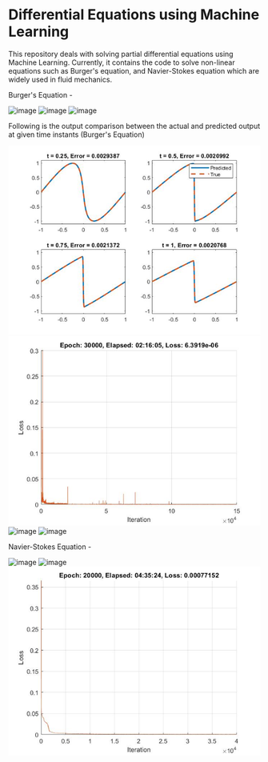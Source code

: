 # Differential Equations using Machine Learning

This repository deals with solving partial differential equations using Machine Learning. Currently, it contains the code to solve non-linear equations such as Burger's equation, and Navier-Stokes equation which are widely used in fluid mechanics. 

Burger's Equation - 

![image](https://user-images.githubusercontent.com/49569284/134471810-b64a6b06-50a7-4955-b6b0-b1fd3b3233a3.png)
![image](https://user-images.githubusercontent.com/49569284/134471815-a782ed5c-f14a-4f49-9f38-9d710b301b1e.png)
![image](https://user-images.githubusercontent.com/49569284/134471830-9afb11cf-2321-4327-8b8d-2d2bd1c291e3.png)

Following is the output comparison between the actual and predicted output at given time instants (Burger's Equation)

![alt text](https://github.com/sm823zw/Differential-Equations-using-Machine-Learning/blob/main/Burgers%20Equation/Figures/output.jpg)
![Loss curve](https://github.com/sm823zw/Differential-Equations-using-Machine-Learning/blob/main/Burgers%20Equation/Figures/loss.jpg)
![image](https://user-images.githubusercontent.com/49569284/134472252-46f4a584-2d1c-441d-b270-18684dd4bfbf.png)
![image](https://user-images.githubusercontent.com/49569284/134472356-daa8b08e-badf-4216-965b-a2516d429bae.png)



Navier-Stokes Equation -

![image](https://user-images.githubusercontent.com/49569284/134472116-21a7758a-4576-4cb3-a7f7-acafa06de79e.png)
![image](https://user-images.githubusercontent.com/49569284/134472128-0ea7a8a8-68fa-4dd2-a625-264b8d582f4d.png)
![Loss curve](https://github.com/sm823zw/Differential-Equations-using-Machine-Learning/blob/main/Navier-Stokes%20Equation/Figures/loss.jpg)

